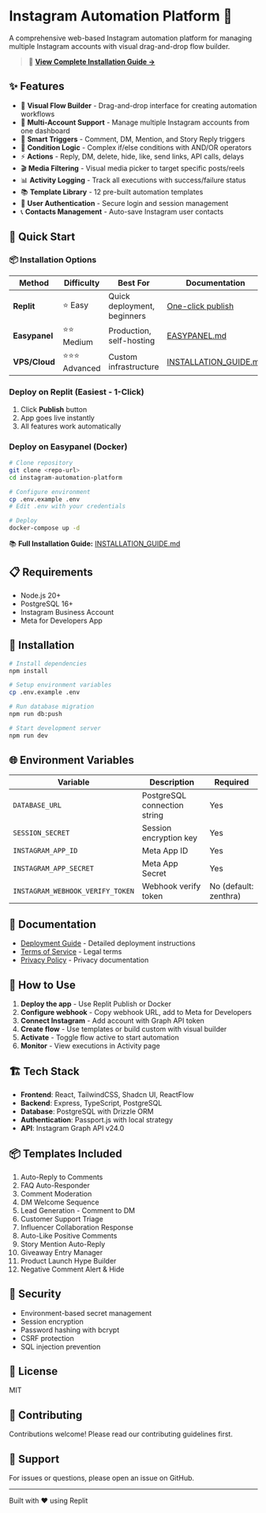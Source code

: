 # Instagram Automation Platform 🤖

A comprehensive web-based Instagram automation platform for managing multiple Instagram accounts with visual drag-and-drop flow builder.

> 📖 **[View Complete Installation Guide →](./INSTALLATION_GUIDE.md)**

## ✨ Features

- 🎨 **Visual Flow Builder** - Drag-and-drop interface for creating automation workflows
- 📱 **Multi-Account Support** - Manage multiple Instagram accounts from one dashboard
- 🎯 **Smart Triggers** - Comment, DM, Mention, and Story Reply triggers
- 🔀 **Condition Logic** - Complex if/else conditions with AND/OR operators
- ⚡ **Actions** - Reply, DM, delete, hide, like, send links, API calls, delays
- 🎬 **Media Filtering** - Visual media picker to target specific posts/reels
- 📊 **Activity Logging** - Track all executions with success/failure status
- 📚 **Template Library** - 12 pre-built automation templates
- 🔐 **User Authentication** - Secure login and session management
- 📞 **Contacts Management** - Auto-save Instagram user contacts

## 🚀 Quick Start

### 📦 Installation Options

| Method | Difficulty | Best For | Documentation |
|--------|-----------|----------|---------------|
| **Replit** | ⭐ Easy | Quick deployment, beginners | [One-click publish](#) |
| **Easypanel** | ⭐⭐ Medium | Production, self-hosting | [EASYPANEL.md](./EASYPANEL.md) |
| **VPS/Cloud** | ⭐⭐⭐ Advanced | Custom infrastructure | [INSTALLATION_GUIDE.md](./INSTALLATION_GUIDE.md) |

### Deploy on Replit (Easiest - 1-Click)

1. Click **Publish** button
2. App goes live instantly
3. All features work automatically

### Deploy on Easypanel (Docker)

```bash
# Clone repository
git clone <repo-url>
cd instagram-automation-platform

# Configure environment
cp .env.example .env
# Edit .env with your credentials

# Deploy
docker-compose up -d
```

📚 **Full Installation Guide:** [INSTALLATION_GUIDE.md](./INSTALLATION_GUIDE.md)

## 📋 Requirements

- Node.js 20+
- PostgreSQL 16+
- Instagram Business Account
- Meta for Developers App

## 🔧 Installation

```bash
# Install dependencies
npm install

# Setup environment variables
cp .env.example .env

# Run database migration
npm run db:push

# Start development server
npm run dev
```

## 🌐 Environment Variables

| Variable | Description | Required |
|----------|-------------|----------|
| `DATABASE_URL` | PostgreSQL connection string | Yes |
| `SESSION_SECRET` | Session encryption key | Yes |
| `INSTAGRAM_APP_ID` | Meta App ID | Yes |
| `INSTAGRAM_APP_SECRET` | Meta App Secret | Yes |
| `INSTAGRAM_WEBHOOK_VERIFY_TOKEN` | Webhook verify token | No (default: zenthra) |

## 📖 Documentation

- [Deployment Guide](./DEPLOYMENT.md) - Detailed deployment instructions
- [Terms of Service](/terms) - Legal terms
- [Privacy Policy](/privacy) - Privacy documentation

## 🎯 How to Use

1. **Deploy the app** - Use Replit Publish or Docker
2. **Configure webhook** - Copy webhook URL, add to Meta for Developers
3. **Connect Instagram** - Add account with Graph API token
4. **Create flow** - Use templates or build custom with visual builder
5. **Activate** - Toggle flow active to start automation
6. **Monitor** - View executions in Activity page

## 🏗️ Tech Stack

- **Frontend**: React, TailwindCSS, Shadcn UI, ReactFlow
- **Backend**: Express, TypeScript, PostgreSQL
- **Database**: PostgreSQL with Drizzle ORM
- **Authentication**: Passport.js with local strategy
- **API**: Instagram Graph API v24.0

## 📦 Templates Included

1. Auto-Reply to Comments
2. FAQ Auto-Responder
3. Comment Moderation
4. DM Welcome Sequence
5. Lead Generation - Comment to DM
6. Customer Support Triage
7. Influencer Collaboration Response
8. Auto-Like Positive Comments
9. Story Mention Auto-Reply
10. Giveaway Entry Manager
11. Product Launch Hype Builder
12. Negative Comment Alert & Hide

## 🔐 Security

- Environment-based secret management
- Session encryption
- Password hashing with bcrypt
- CSRF protection
- SQL injection prevention

## 📝 License

MIT

## 🤝 Contributing

Contributions welcome! Please read our contributing guidelines first.

## 📧 Support

For issues or questions, please open an issue on GitHub.

---

Built with ❤️ using Replit
